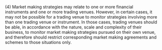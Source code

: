 (4) Market making strategies may relate to one or more financial instruments and one or more trading venues. However, in certain cases, it may not be possible for a trading venue to monitor strategies involving more than one trading venue or instrument. In those cases, trading venues should be able, in accordance with the nature, scale and complexity of their business, to monitor market making strategies pursued on their own venue, and therefore should restrict corresponding market making agreements and schemes to those situations only.